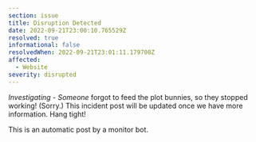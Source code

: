 ```yaml
---
section: issue
title: Disruption Detected
date: 2022-09-21T23:00:10.765529Z
resolved: true
informational: false
resolvedWhen: 2022-09-21T23:01:11.179700Z
affected:
  - Website
severity: disrupted
---
```

*Investigating* - _Someone_ forgot to feed the plot bunnies, so they stopped working! (Sorry.) This incident post will be updated once we have more information. Hang tight!

This is an automatic post by a monitor bot.
        